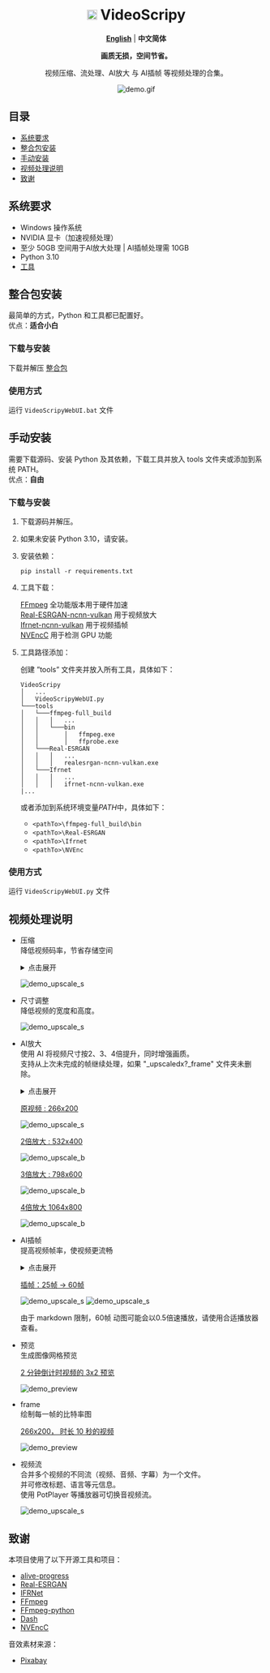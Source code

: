 <div align="center">

# <img src="./assets/favicon.ico" alt="drawing" width="20px"/> VideoScripy

[**English**](./README.md) | **中文简体**

**画质无损，空间节省。**

视频压缩、流处理、AI放大 与 AI插帧 等视频处理的合集。

![demo.gif](./doc/demo_upscale.gif)

</div>



## 目录

- [系统要求](#系统要求)
- [整合包安装](#整合包安装)
- [手动安装](#手动安装)
- [视频处理说明](#视频处理说明)
- [致谢](#致谢)



## 系统要求

- Windows 操作系统
- NVIDIA 显卡（加速视频处理）
- 至少 50GB 空间用于AI放大处理 | AI插帧处理需 10GB
- Python 3.10
- [工具](#下载与安装-1)



## 整合包安装

最简单的方式，Python 和工具都已配置好。  
优点：**适合小白**

### 下载与安装

下载并解压 [整合包](https://github.com/luewh/Video-Script/releases/latest)

### 使用方式

运行 `VideoScripyWebUI.bat` 文件



## 手动安装

需要下载源码、安装 Python 及其依赖，下载工具并放入 tools 文件夹或添加到系统 PATH。  
优点：**自由**

### 下载与安装

1. 下载源码并解压。

2. 如果未安装 Python 3.10，请安装。

3. 安装依赖：
    ```shell
    pip install -r requirements.txt
    ```

4. 工具下载：

    [FFmpeg](https://www.gyan.dev/ffmpeg/builds/) 全功能版本用于硬件加速  
    [Real-ESRGAN-ncnn-vulkan](https://github.com/xinntao/Real-ESRGAN-ncnn-vulkan/releases) 用于视频放大  
    [Ifrnet-ncnn-vulkan](https://github.com/nihui/ifrnet-ncnn-vulkan/releases) 用于视频插帧  
    [NVEncC](https://github.com/rigaya/NVEnc) 用于检测 GPU 功能

5. 工具路径添加：

    创建 ”tools” 文件夹并放入所有工具，具体如下：
    ```
    VideoScripy
    │   ...
    │   VideoScripyWebUI.py 
    └───tools
    │   └───ffmpeg-full_build
    │   │   │   ...
    │   │   └───bin
    │   │       │   ffmpeg.exe
    │   │       │   ffprobe.exe
    │   └───Real-ESRGAN
    │   │   │   ...
    │   │   │   realesrgan-ncnn-vulkan.exe
    │   └───Ifrnet
    │   │   │   ...
    │   │   │   ifrnet-ncnn-vulkan.exe
    |...
    ```

    或者添加到系统环境变量*PATH*中，具体如下：
    - `<pathTo>\ffmpeg-full_build\bin`
    - `<pathTo>\Real-ESRGAN`
    - `<pathTo>\Ifrnet`
    - `<pathTo>\NVEnc`

### 使用方式

运行 `VideoScripyWebUI.py` 文件



## 视频处理说明

- 压缩  
    降低视频码率，节省存储空间
    <details>
    <summary>点击展开</summary>
        处理后的视频将具有以下比特率：比特率 = 宽 × 高 × 质量。
        通常， 质量=3 是画质不会出现明显下降的最小值，质量3与6在人眼下无显著差异。 
    </details>
    
    ![demo_upscale_s](./doc/demo_compress_illus.png)

- 尺寸调整  
    降低视频的宽度和高度。
    
    ![demo_upscale_s](./doc/demo_resize_illus.png)


- AI放大  
    使用 AI 将视频尺寸按2、3、4倍提升，同时增强画质。  
    支持从上次未完成的帧继续处理，如果 "_upscaledx?_frame" 文件夹未删除。
    <details>
    <summary>点击展开</summary>
        先将视频转为图像帧，逐帧放大后再重新合成为视频。 
    </details>
    
    <ins>原视频 : 266x200</ins>

    ![demo_upscale_s](./doc/demo.gif)

    <ins>2倍放大 : 532x400</ins>

    ![demo_upscale_b](./doc/demo_upscale_x2.gif)

    <ins>3倍放大 : 798x600</ins>
    
    ![demo_upscale_b](./doc/demo_upscale_x3.gif)

    <ins>4倍放大 1064x800</ins>
    
    ![demo_upscale_b](./doc/demo_upscale_x4.gif)
    
- AI插帧  
    提高视频帧率，使视频更流畅 
    <details>
    <summary>点击展开</summary>
        先将视频转为图像帧，在帧之间插入中间帧，最后重新合成为视频。
    </details>

    <ins>插帧：25帧 -> 60帧</ins>
    
    ![demo_upscale_s](./doc/demo.gif)
    ![demo_upscale_s](./doc/demo_interpolate_60fps.gif)
    
    由于 markdown 限制，60帧 动图可能会以0.5倍速播放，请使用合适播放器查看。

- 预览  
    生成图像网格预览

    <ins>2 分钟倒计时视频的 3x2 预览 </ins>
    
    ![demo_preview](./doc/demo_preview.png)
    
- frame  
    绘制每一帧的比特率图

    <ins>266x200， 时长 10 秒的视频</ins>

    ![demo_preview](./doc/demo_frame.png)


- 视频流  
    合并多个视频的不同流（视频、音频、字幕）为一个文件。  
    并可修改标题、语言等元信息。  
    使用 PotPlayer 等播放器可切换音视频流。 

    ![demo_upscale_s](./doc/demo_stream_illus.png) 



## 致谢

本项目使用了以下开源工具和项目：
- [alive-progress](https://github.com/rsalmei/alive-progress)
- [Real-ESRGAN](https://github.com/xinntao/Real-ESRGAN)
- [IFRNet](https://github.com/ltkong218/IFRNet)
- [FFmpeg](https://www.ffmpeg.org/)
- [FFmpeg-python](https://github.com/kkroening/ffmpeg-python)
- [Dash](https://dash.plotly.com/)
- [NVEncC](https://github.com/rigaya/NVEnc)

音效素材来源：
- [Pixabay](https://pixabay.com/sound-effects/search/typewriter/)


